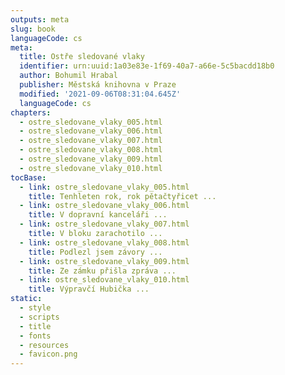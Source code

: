 ```yaml
---
outputs: meta
slug: book
languageCode: cs
meta:
  title: Ostře sledované vlaky
  identifier: urn:uuid:1a03e83e-1f69-40a7-a66e-5c5bacdd18b0
  author: Bohumil Hrabal
  publisher: Městská knihovna v Praze
  modified: '2021-09-06T08:31:04.645Z'
  languageCode: cs
chapters:
  - ostre_sledovane_vlaky_005.html
  - ostre_sledovane_vlaky_006.html
  - ostre_sledovane_vlaky_007.html
  - ostre_sledovane_vlaky_008.html
  - ostre_sledovane_vlaky_009.html
  - ostre_sledovane_vlaky_010.html
tocBase:
  - link: ostre_sledovane_vlaky_005.html
    title: Tenhleten rok, rok pětačtyřicet ...
  - link: ostre_sledovane_vlaky_006.html
    title: V dopravní kanceláři ...
  - link: ostre_sledovane_vlaky_007.html
    title: V bloku zarachotilo ...
  - link: ostre_sledovane_vlaky_008.html
    title: Podlezl jsem závory ...
  - link: ostre_sledovane_vlaky_009.html
    title: Ze zámku přišla zpráva ...
  - link: ostre_sledovane_vlaky_010.html
    title: Výpravčí Hubička ...
static:
  - style
  - scripts
  - title
  - fonts
  - resources
  - favicon.png
---
```

